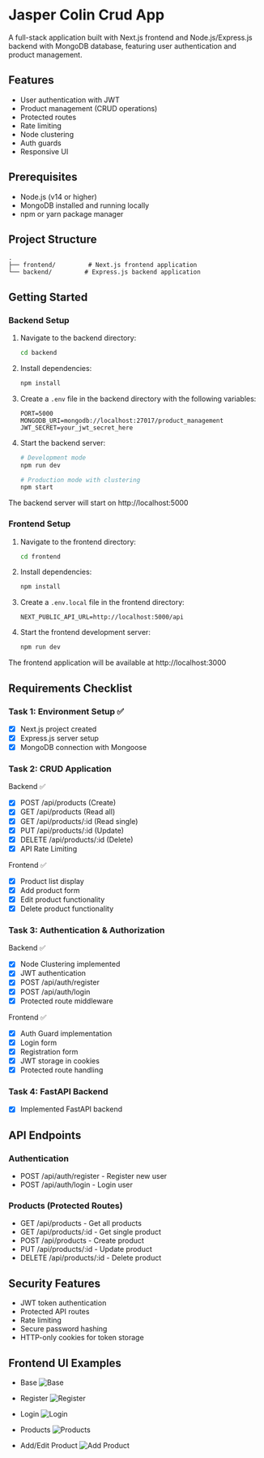 # Jasper Colin Crud App

A full-stack application built with Next.js frontend and Node.js/Express.js backend with MongoDB database, featuring user authentication and product management.

## Features

- User authentication with JWT
- Product management (CRUD operations)
- Protected routes
- Rate limiting
- Node clustering
- Auth guards
- Responsive UI

## Prerequisites

- Node.js (v14 or higher)
- MongoDB installed and running locally
- npm or yarn package manager

## Project Structure

```
.
├── frontend/         # Next.js frontend application
└── backend/         # Express.js backend application
```

## Getting Started

### Backend Setup

1. Navigate to the backend directory:
   ```bash
   cd backend
   ```

2. Install dependencies:
   ```bash
   npm install
   ```

3. Create a `.env` file in the backend directory with the following variables:
   ```
   PORT=5000
   MONGODB_URI=mongodb://localhost:27017/product_management
   JWT_SECRET=your_jwt_secret_here
   ```

4. Start the backend server:
   ```bash
   # Development mode
   npm run dev

   # Production mode with clustering
   npm start
   ```

The backend server will start on http://localhost:5000

### Frontend Setup

1. Navigate to the frontend directory:
   ```bash
   cd frontend
   ```

2. Install dependencies:
   ```bash
   npm install
   ```

3. Create a `.env.local` file in the frontend directory:
   ```
   NEXT_PUBLIC_API_URL=http://localhost:5000/api
   ```

4. Start the frontend development server:
   ```bash
   npm run dev
   ```

The frontend application will be available at http://localhost:3000

## Requirements Checklist

### Task 1: Environment Setup ✅
- [x] Next.js project created
- [x] Express.js server setup
- [x] MongoDB connection with Mongoose

### Task 2: CRUD Application

Backend ✅
- [x] POST /api/products (Create)
- [x] GET /api/products (Read all)
- [x] GET /api/products/:id (Read single)
- [x] PUT /api/products/:id (Update)
- [x] DELETE /api/products/:id (Delete)
- [x] API Rate Limiting

Frontend ✅
- [x] Product list display
- [x] Add product form
- [x] Edit product functionality
- [x] Delete product functionality

### Task 3: Authentication & Authorization

Backend ✅
- [x] Node Clustering implemented
- [x] JWT authentication
- [x] POST /api/auth/register
- [x] POST /api/auth/login
- [x] Protected route middleware

Frontend ✅
- [x] Auth Guard implementation
- [x] Login form
- [x] Registration form
- [x] JWT storage in cookies
- [x] Protected route handling

### Task 4: FastAPI Backend

- [x] Implemented FastAPI backend

## API Endpoints

### Authentication
- POST /api/auth/register - Register new user
- POST /api/auth/login - Login user

### Products (Protected Routes)
- GET /api/products - Get all products
- GET /api/products/:id - Get single product
- POST /api/products - Create product
- PUT /api/products/:id - Update product
- DELETE /api/products/:id - Delete product

## Security Features

- JWT token authentication
- Protected API routes
- Rate limiting
- Secure password hashing
- HTTP-only cookies for token storage

## Frontend UI Examples

- Base
![Base](./images/Capture1.PNG)

- Register
![Register](./images/Capture5.PNG)

- Login
![Login](./images/Capture4.PNG)

- Products
![Products](./images/Capture2.PNG)

- Add/Edit Product
![Add Product](./images/Capture3.PNG)

